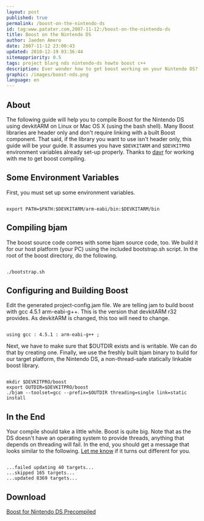 ```yaml
---
layout: post
published: true
permalink: /boost-on-the-nintendo-ds
id: tag:www.patater.com,2007-11-12:/boost-on-the-nintendo-ds
title: Boost on the Nintendo DS
author: Jaeden Amero
date: 2007-11-12 23:00:43
updated: 2010-12-19 03:36:44
sitemappriority: 0.5
tags: project blarg nds nintendo-ds howto boost c++
description: Ever wonder how to get boost working on your Nintendo DS? Here's how.
graphic: /images/boost-nds.png
language: en
---
```

<h2>About</h2>
<p>The following guide will help you to compile Boost for the Nintendo DS using
devkitARM on Linux or Mac OS X (using the bash shell).  Many Boost libraries
are header only and don't require linking with a built Boost component. That
said, if the library you want to use isn't header only, this guide will be your
guide. It assumes you have <code>$DEVKITARM</code> and <code>$DEVKITPRO</code>
environment variables already set-up properly. Thanks to <a
href="http://davr.org/">davr</a> for working with me to get boost
compiling.</p>
<!--break-->

<h2>Some Environment Variables</h2>
<p>First, you must set up some environment variables.</p>
<code class="block">
export PATH=$PATH:$DEVKITARM/arm-eabi/bin:$DEVKITARM/bin
</code>

<h2>Compiling bjam</h2>
<p>The boost source code comes with some bjam source code, too. We build it for
our host platform (your PC) using the included bootstrap.sh script.  In the
root of the boost directory, do the following.</p>
<code class="block">
./bootstrap.sh
</code>

<h2>Configuring and Building Boost</h2>
<p>Edit the generated project-config.jam file. We are telling jam to build
boost with gcc 4.5.1 arm-eabi-g++. This is the version that devkitARM r32
provides. As devkitARM is changed, this too will need to change.</p>
<code class="block">
using gcc : 4.5.1 : arm-eabi-g++ ;
</code>

<p>Next, we have to make sure that $OUTDIR exists and is writable. We can do
that by creating one. Finally, we use the freshly built bjam binary to build
for our target platform, the Nintendo DS, a non-thread-safe statically linkable
boost library.</p>
<code class="block">
mkdir $DEVKITPRO/boost
export OUTDIR=$DEVKITPRO/boost
./bjam --toolset=gcc --prefix=$OUTDIR threading=single link=static install
</code>

<h2>In the End</h2>
<p>Your compile should take a little while. Boost is quite big. Note that as
the DS doesn't have an operating system to provide threads, anything that
depends on threading will fail. In the end, you should get a message that looks
similar to the following. <a href="/contact">Let me know</a> if it turns out
different for you.</p>
<code class="block">
...failed updating 40 targets...
...skipped 165 targets...
...updated 8369 targets...
</code>

<div>
<h2>Download</h2>
<a href="http://static.patater.com/projects/boost-1.45.0_devkirarm-r32.zip">Boost for Nintendo DS Precompiled</a>
</div>
